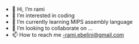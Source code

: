 - 👋 Hi, I’m rami
- 👀 I’m interested in coding
- 🌱 I’m currently learning MIPS assembly language 
- 💞️ I’m looking to collaborate on ...
- 📫 How to reach me -rami.ebelini@gmail.com

<!---
khmeelo/khmeelo is a ✨ special ✨ repository because its `README.md` (this file) appears on your GitHub profile.
You can click the Preview link to take a look at your changes.
--->
